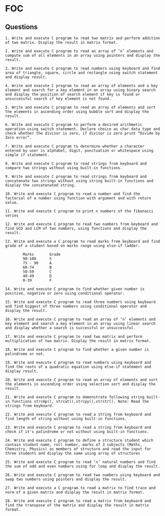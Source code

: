# FOC

## Questions 

    1. Write and execute C program to read two matrix and perform addition of two matrix. Display the result in matrix format.

    2. Write and execute C program to read an array of ‘n’ elements and compute sum of all elements in an array using pointers and display the result.

    3. Write and execute C program to read numbers using keyboard and find area of triangle, square, circle and rectangle using switch statement and display result.

    4. Write and execute C program to read an array of elements and a key element and search for a key element in an array using binary search and display the position of search element if key is found or unsuccessful search if key element is not found.

    5. Write and execute C program to read an array of elements and sort the elements in ascending order using bubble sort and display the result.

    6. Write and execute C program to perform a desired arithmetic operation using switch statement. Declare choice as char data type and check whether the divisor is zero, if divisor is zero print “Divide by Zero error”.

    7. Write and execute C program to determine whether a character entered by user is alphabet, digit, punctuation or whitespace using simple if statement.

    8. Write and execute C program to read strings from keyboard and compare two strings without using built-in functions.

    9. Write and execute C program to read strings from keyboard and concatenate two strings without using string built-in functions and display the concatenated string.

    10. Write and execute C program to read a number and find the factorial of a number using function with argument and with return value.

    11. Write and execute C program to print n numbers of the fibonacci series

    12. Write and execute C program to read two numbers from keyboard and find GCD and LCM of two numbers, using functions and display the result.

    13. Write and execute a C program to read marks from keyboard and find grade of a student based on marks range using else-if ladder.

            Marks       Grade
            90-100      S
            75 - 90     A
            60-74       B
            50-59       C
            40-49       D
            0-39        F

    14. Write and execute C program to find whether given number is positive, negative or zero using conditional operator.

    15. Write and execute C program to read three numbers using keyboard and find biggest of three numbers using conditional operator and display the result.

    16. Write and execute C program to read an array of ‘n’ elements and key element and search a key element in an array using linear search and display whether a search is successful or unsuccessful.

    17. Write and execute C program to read two matrix and perform multiplication of two matrix. Display the result in matrix format.

    18. Write and execute C program to find whether a given number is palindrome or not.
    
    19. Write and execute C program to read numbers using keyboard and find the roots of a quadratic equation using else-if statement and display result.

    20. Write and execute C program to read an array of elements and sort the elements in ascending order using selection sort and display the result.

    21. Write and execute C program to demonstrate following string built-in functions strcmp(), strcat(),strcpy(),strstr(). Note: Read the strings from keyboard.

    22. Write and execute C program to read a string from keyboard and find length of string without using built-in functions.

    23. Write and execute C program to read a string from keyboard and check if it's palindrome or not without using built-in functions.
    
    24. Write and execute C program to define a structure student which contain student name, roll number, marks of 3 subjects (Maths, Chemistry, Physics) as members of structure and read the input for three students and display the same using array of structures 

    25. Write and execute C program to read ‘n’ natural numbers and find the sum of odd and even numbers using for loop and display the result.

    26. Write and execute C program to read two numbers using keyboard and swap two numbers using pointers and display the result.

    27. Write and execute a C program to read a matrix to find trace and norm of a given matrix and display the result in matrix format.

    28. Write and execute C program to read a matrix from keyboard and find the transpose of the matrix and display the result in matrix format.